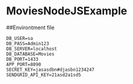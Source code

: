 # MoviesNodeJSExample

##Environtment file

```
DB_USER=sa
DB_PASS=Admin123
DB_SERVER=localhost
DB_DATABASE=Movies
DB_PORT=1433
APP_PORT=8090
SECRET_KEY=jasasdbn#djasbn1234247
SENDGRID_API_KEY=21asd2a1sd5
```
